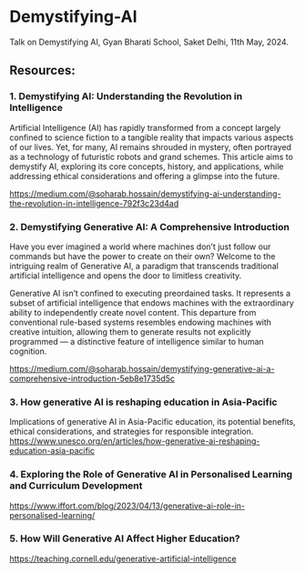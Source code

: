 # Demystifying-AI
Talk on Demystifying AI, Gyan Bharati School, Saket Delhi, 11th May, 2024.

## Resources:
### 1. Demystifying AI: Understanding the Revolution in Intelligence
Artificial Intelligence (AI) has rapidly transformed from a concept largely confined to science fiction to a tangible reality that impacts various aspects of our lives. Yet, for many, AI remains shrouded in mystery, often portrayed as a technology of futuristic robots and grand schemes. This article aims to demystify AI, exploring its core concepts, history, and applications, while addressing ethical considerations and offering a glimpse into the future.
   
https://medium.com/@soharab.hossain/demystifying-ai-understanding-the-revolution-in-intelligence-792f3c23d4ad
  
### 2. Demystifying Generative AI: A Comprehensive Introduction
Have you ever imagined a world where machines don’t just follow our commands but have the power to create on their own? Welcome to the intriguing realm of Generative AI, a paradigm that transcends traditional artificial intelligence and opens the door to limitless creativity.

Generative AI isn’t confined to executing preordained tasks. It represents a subset of artificial intelligence that endows machines with the extraordinary ability to independently create novel content. This departure from conventional rule-based systems resembles endowing machines with creative intuition, allowing them to generate results not explicitly programmed — a distinctive feature of intelligence similar to human cognition.

https://medium.com/@soharab.hossain/demystifying-generative-ai-a-comprehensive-introduction-5eb8e1735d5c

### 3. How generative AI is reshaping education in Asia-Pacific
Implications of generative AI in Asia-Pacific education, its potential benefits, ethical considerations, and strategies for responsible integration.
https://www.unesco.org/en/articles/how-generative-ai-reshaping-education-asia-pacific

### 4. Exploring the Role of Generative AI in Personalised Learning and Curriculum Development
https://www.iffort.com/blog/2023/04/13/generative-ai-role-in-personalised-learning/

### 5. How Will Generative AI Affect Higher Education?
https://teaching.cornell.edu/generative-artificial-intelligence




